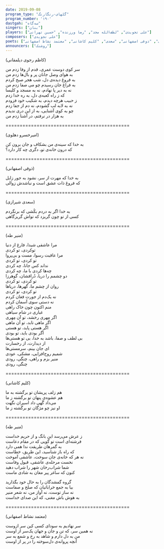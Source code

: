 ```yaml
---  
date: 2019-09-08  
program_type: "گلهای-رنگارنگ"  
program_number: '۱۹۰'  
dastgah: "سه‌گاه"  
singers: ["بنان"]  
players: ["علی تجویدی", "لطف‌الله مجد", "رضا ورزنده", "حسین تهرانی"]  
composers: ["علی تجویدی"]  
poets: ["منیر طه", "کاظم رجوی دیلمقانی (ایزد)", "امیرخسرو دهلوی", "ذوقی اصفهانی", "سعدی", "کلیم کاشانی", "معتمد نشاط اصفهانی"]  
announcers: ["روشنک"]  
---  
```


(کاظم رجوی دیلمقانی)  

سر کوی دوست عمری، قدم از وفا زدم من  
به هوای وصل جانان پر و بال‌ها زدم من  
به فروغ دیده‌ی دل، شب هجر صبح کردم  
به فراغ جان رسیدم چو می صفا زدم من  
نه به دیر پا نهادم، نه به مسجد و کلیسا  
که ز راه کعبه‌ی دل، به ره خدا زدم  
ز حبیب هرچه دیدم، به شکیب خود فزودم  
نه به لابه لب گشودم، نه دم از جفا زدم  
چو به کوی آشنایی، به از این دری ندیدم  
به هزار در نرفتم، در آشنا زدم من  

============================================  

(امیرخسرو دهلوی)  

به خدا که سینه‌ی من بشکاف و جان برون کن  
که درون خانه‌ی تو، دگری چه کار دارد؟  

============================================  

(ذوقی اصفهانی)  

به خدا که مهرت از سر، نشود به جور زایل  
که فروغ ذات عشق است و نباشدش زوالی  

============================================  

(سعدی شیرازی)  

به خدا اگر به دردم بکُشی که برنگردم  
کسی از تو چون گریزد که تواش گریزگاهی  

============================================  

(منیر طه)  

مرا عاشقی شیدا، فارغ از دنیا  
توکردی، تو کردی  
مرا عاقبت رسوا، مست و بی‌‌پروا  
تو کردی، تو کردی  
نداند کس جانا، چه‌ کردی  
چه‌‌ها کردی با ما، چه‌ کردی  
دو چشمم را دریا، دُرافشان، گوهرزا  
تو کردی، تو کردی  
روان از چشم ما، گهرها، دریاها  
تو کردی، تو کردی  
نه یک‌دم از جورت فغان‌ کردم  
نه دستی سوی آسمان‌ کردم  
منم اکنون چون خاک راهی  
غباری در شام سیاهی  
اگر مِهری رخشد، تو آن مِهری  
اگر ماهی تابد، تو آن ماهی  
اگر هستی پاید، تو هستی  
اگر بودی باید، تو بودی  
بی‌ لطف و صفا، باشد به خدا، بی‌ تو هستی‌ها  
از دیدارت، از رخسارت  
ای جان بینم، سرمستی‌ها  
شمیم روح‌‌افزایی، مشکی، عودی  
منیر بزم و راهی، چنگی، رودی  
چنگی، رودی  

============================================  

(کلیم کاشانی)  

هم زلف پریشان تو برگشته به ما  
هم عشوه‌ی پنهان تو برگشته ز ما  
می‌داد گَهی داد اسیران نگهت  
او نیز چو مژگان تو برگشته ز ما  

============================================  

(منیر طه)  

ز عرش می‌رسد این بانگ و از حریم خداست  
فرشته‌ای است تو گویی که در مقام دعاست  
به گمرهان طریقت ندا همی دارد  
که راه باز شناسید، این طریق، خطاست  
نه هر که خانه‌ی جان سوخت، عاشقی آموخت  
نخست مرحله‌ی عاشقی، قبول وفاست  
شما شراب‌رخان شهر را شراب دهید  
کنون که ساغر پیر مغان به شادی ماست  

گروه گمشدگان را به حال خود بگذارید  
بیا به جمع خراباتیان که صلح و صفاست  
نه ساز توست، نه آواز من، نه شعر منیر  
به هوش باش مغنی، که این صدای خداست  

============================================  

(معتمد نشاط اصفهانی)  

سر نهادیم به سودای کسی کین سر ازوست  
نه همین سر، که تن و جان و جهان یک‌سر از اوست  
من به دل دارم و شاهد به رخ و شمع به سر  
آنچه پروانه‌ی دل‌سوخته را در پر از اوست  
